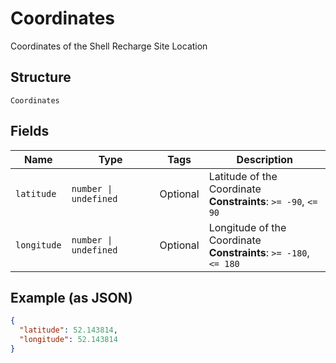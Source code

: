 
# Coordinates

Coordinates of the Shell Recharge Site Location

## Structure

`Coordinates`

## Fields

| Name | Type | Tags | Description |
|  --- | --- | --- | --- |
| `latitude` | `number \| undefined` | Optional | Latitude of the Coordinate<br>**Constraints**: `>= -90`, `<= 90` |
| `longitude` | `number \| undefined` | Optional | Longitude of the Coordinate<br>**Constraints**: `>= -180`, `<= 180` |

## Example (as JSON)

```json
{
  "latitude": 52.143814,
  "longitude": 52.143814
}
```

